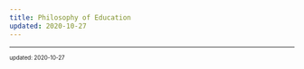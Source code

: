 ```yaml
---
title: Philosophy of Education
updated: 2020-10-27
---
```


---

<sup><sub>updated: 2020-10-27</sub></sup>
